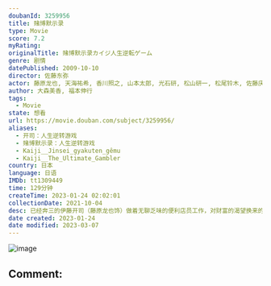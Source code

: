 ```yaml
---
doubanId: 3259956
title: 赌博默示录
type: Movie
score: 7.2
myRating: 
originalTitle: 赌博默示录カイジ人生逆転ゲーム
genre: 剧情
datePublished: 2009-10-10
director: 佐藤东弥
actor: 藤原龙也, 天海祐希, 香川照之, 山本太郎, 光石研, 松山研一, 松尾铃木, 佐藤庆, 吉高由里子, 载宁龙二, 成河, 尚玄, 铃木亮平, 罇真佐子, 丸山智己, 村田充
author: 大森美香, 福本伸行
tags:
  - Movie
state: 想看
url: https://movie.douban.com/subject/3259956/
aliases:
  - 开司：人生逆转游戏
  - 赌博默示录：人生逆转游戏
  - Kaiji__Jinsei_gyakuten_gêmu
  - Kaiji__The_Ultimate_Gambler
country: 日本
language: 日语
IMDb: tt1309449
time: 129分钟
createTime: 2023-01-24 02:02:01
collectionDate: 2021-10-04
desc: 已经奔三的伊藤开司（藤原龙也饰）做着无聊乏味的便利店员工作，对财富的渴望换来的不过是些无奈失落。某日，一位名叫远藤澟子（天海佑希饰）的女人带领手下找到伊藤，要求他作为担保人偿还巨额高利贷债务。拮据...
date created: 2023-01-24
date modified: 2023-03-07
---
```


![image](p2200768775.jpg)

Comment:
---
